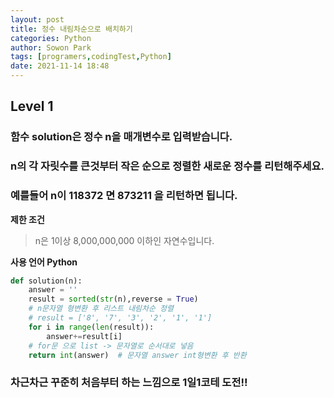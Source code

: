 ```yaml
---
layout: post
title: 정수 내림차순으로 배치하기
categories: Python
author: Sowon Park
tags: [programers,codingTest,Python]
date: 2021-11-14 18:48
---
```

## Level 1
### 함수 solution은 정수 n을 매개변수로 입력받습니다. 
### n의 각 자릿수를 큰것부터 작은 순으로 정렬한 새로운 정수를 리턴해주세요. 
### 예를들어 n이 118372 면  873211 을  리턴하면 됩니다.

**제한 조건**
> n은 1이상 8,000,000,000 이하인 자연수입니다.

**사용 언어 Python**

```python
def solution(n):
    answer = ''
    result = sorted(str(n),reverse = True)
    # n문자열 형변환 후 리스트 내림차순 정렬
    # result = ['8', '7', '3', '2', '1', '1']
    for i in range(len(result)):
        answer+=result[i]
    # for문 으로 list -> 문자열로 순서대로 넣음
    return int(answer)  # 문자열 answer int형변환 후 반환
```

### 차근차근 꾸준히 처음부터 하는 느낌으로 1일1코테 도전!!

